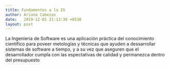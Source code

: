 ```yaml
---
title: Fundamentos a la IS
author: Ariana Cabezas
date:   2019-12-01 21:13:36 +0530
layout: post
---
```

 <p>La Ingenieria de Software es una aplicación práctica del conocimiento científico para poveer metologías y técnicas que ayuden a dessarrollar sistemas de software a tiempo, y a su vez que aseguren que el desarrollador cumpla con las espectativas de calidad y permanezca dentro del presupuesto </p>
  
